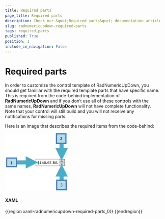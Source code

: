 ```yaml
---
title: Required parts
page_title: Required parts
description: Check our &quot;Required parts&quot; documentation article for the RadNumericUpDown {{ site.framework_name }} control.
slug: radnumericupdown-required-parts
tags: required,parts
published: True
position: 1
include_in_navigation: False
---
```


# Required parts

In order to customize the control template of RadNumericUpDown, you should get familiar with the required template parts that have specific name. This is required from the code-behind implementation of __RadNumericUpDown__ and if you don’t use all of these controls with the same names, __RadNumericUpDown__ will not have complete functionality. Note that your control will still build and you will not receive any notifications for missing parts.

Here is an image that describes the required items from the code-behind:

![](images/RadNumericUpDown_required_parts.png)

#### __XAML__

{{region xaml-radnumericupdown-required-parts_0}}
	<!--1. Textbox control for text input-->
	<TextBox x:Name="textbox" />
	<!--2. Button control for increasing the value-->
	<RepeatButton x:Name="increase" />
	<!--3. Button control for decreasing the value-->
	<RepeatButton x:Name="decrease" />
{{endregion}}

